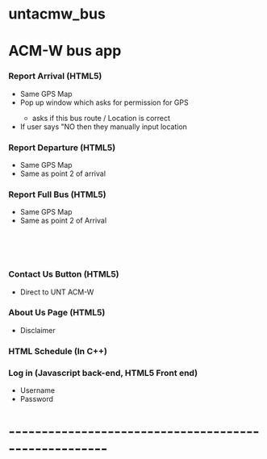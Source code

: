 # untacmw_bus
<h1>ACM-W bus app</h1>


<h3>Report Arrival (HTML5)</h3>
<ul>
<li>Same GPS Map</li>
<li>Pop up window which asks for permission for GPS</li>
<ul>
<li>asks if this bus route / Location is correct</li></ul>
<li>If user says "NO then they manually input location</li></li></li>
</ul>

<h3>Report Departure (HTML5)</h3>
<ul>
<li>Same GPS Map</li>
<li>Same as point 2 of arrival</li>
</ul>

<h3>Report Full Bus (HTML5)</h3>
<ul><li>Same GPS Map</li>
<li>Same as point 2 of Arrival</li></ul>
</br></br></br>



<h3>Contact Us Button (HTML5)</h3>
<ul><li>Direct to UNT ACM-W</li></ul>


<h3>About Us Page (HTML5)</h3>
<ul><li>Disclaimer</li></ul>

<h3>HTML Schedule (In C++)</h3>

<h3>Log in (Javascript back-end, HTML5 Front end)</h3>
<ul><li>Username</li><li>Password</li></ul>


<h1>-----------------------------------------------------</h1>
